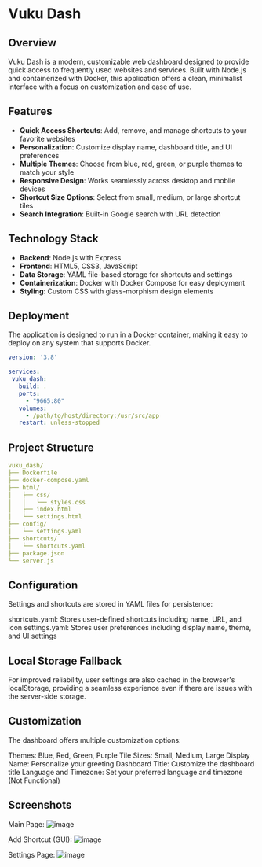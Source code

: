 # Vuku Dash

## Overview
Vuku Dash is a modern, customizable web dashboard designed to provide quick access to frequently used websites and services. Built with Node.js and containerized with Docker, this application offers a clean, minimalist interface with a focus on customization and ease of use.

## Features
- **Quick Access Shortcuts**: Add, remove, and manage shortcuts to your favorite websites
- **Personalization**: Customize display name, dashboard title, and UI preferences
- **Multiple Themes**: Choose from blue, red, green, or purple themes to match your style
- **Responsive Design**: Works seamlessly across desktop and mobile devices
- **Shortcut Size Options**: Select from small, medium, or large shortcut tiles
- **Search Integration**: Built-in Google search with URL detection

## Technology Stack
- **Backend**: Node.js with Express
- **Frontend**: HTML5, CSS3, JavaScript
- **Data Storage**: YAML file-based storage for shortcuts and settings
- **Containerization**: Docker with Docker Compose for easy deployment
- **Styling**: Custom CSS with glass-morphism design elements

## Deployment
The application is designed to run in a Docker container, making it easy to deploy on any system that supports Docker.

```yaml
version: '3.8'

services:
 vuku_dash:
   build: .
   ports:
     - "9665:80"
   volumes:
     - /path/to/host/directory:/usr/src/app
   restart: unless-stopped
```
## Project Structure
```yaml
vuku_dash/
├── Dockerfile
├── docker-compose.yaml
├── html/
│   ├── css/
│   │   └── styles.css
│   ├── index.html
│   └── settings.html
├── config/
│   └── settings.yaml
├── shortcuts/
│   └── shortcuts.yaml
├── package.json
└── server.js
```
## Configuration
Settings and shortcuts are stored in YAML files for persistence:

shortcuts.yaml: Stores user-defined shortcuts including name, URL, and icon
settings.yaml: Stores user preferences including display name, theme, and UI settings

## Local Storage Fallback
For improved reliability, user settings are also cached in the browser's localStorage, providing a seamless experience even if there are issues with the server-side storage.

## Customization
The dashboard offers multiple customization options:

Themes: Blue, Red, Green, Purple
Tile Sizes: Small, Medium, Large
Display Name: Personalize your greeting
Dashboard Title: Customize the dashboard title
Language and Timezone: Set your preferred language and timezone (Not Functional)

## Screenshots 
Main Page:
![image](https://github.com/user-attachments/assets/9f9ae913-2f6c-4f82-ad63-55e08fd0a9ed)

Add Shortcut (GUI):
![image](https://github.com/user-attachments/assets/04411a17-3209-4d99-b1a4-21f94821c7ba)

Settings Page:
![image](https://github.com/user-attachments/assets/b1456599-fd3f-46b0-a449-320d3b330bbb)



